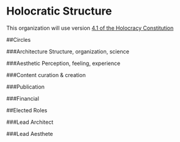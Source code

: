 # Holocratic Structure

This organization will use version [4.1 of the Holocracy Constitution](https://github.com/holacracyone/Holacracy-Constitution)

##Circles

###Architecture
Structure, organization, science

###Aesthetic
Perception, feeling, experience

###Content curation & creation

###Publication

###Financial

##Elected Roles

###Lead Architect

###Lead Aesthete